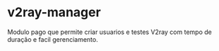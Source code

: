 # v2ray-manager
Modulo pago que permite criar usuarios e testes V2ray com tempo de duração e facil gerenciamento.
